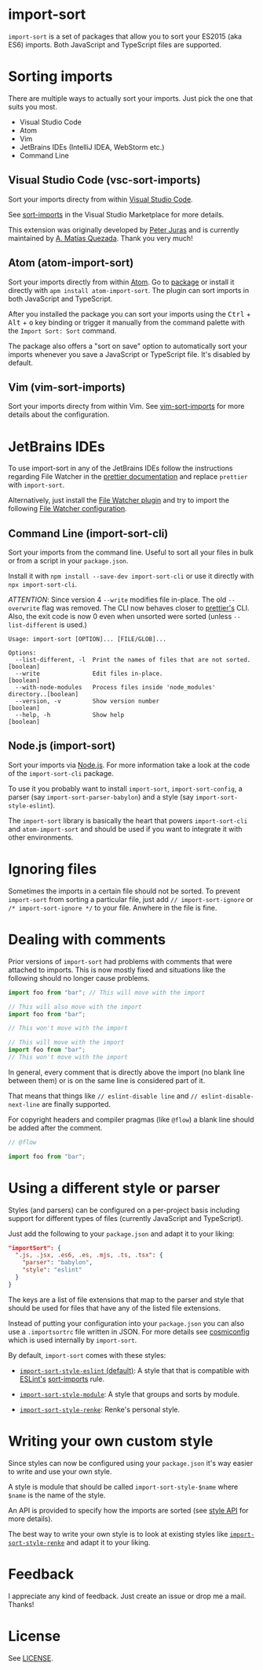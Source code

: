 # import-sort

`import-sort` is a set of packages that allow you to sort your ES2015 (aka ES6)
imports. Both JavaScript and TypeScript files are supported.

# Sorting imports

There are multiple ways to actually sort your imports. Just pick the one that
suits you most.

- Visual Studio Code
- Atom
- Vim
- JetBrains IDEs (IntelliJ IDEA, WebStorm etc.)
- Command Line

## Visual Studio Code (vsc-sort-imports)

Sort your imports directy from within
[Visual Studio Code](https://code.visualstudio.com/).

See
[sort-imports](https://marketplace.visualstudio.com/items?itemName=amatiasq.sort-imports)
in the Visual Studio Marketplace for more details.

This extension was originally developed by
[Peter Juras](https://github.com/peterjuras) and is currently maintained by
[A. Matías Quezada](https://github.com/amatiasq). Thank you very much!

## Atom (atom-import-sort)

Sort your imports directly from within [Atom](https://atom.io/). Go to
[package](https://atom.io/packages/atom-import-sort) or install it directly with
`apm install atom-import-sort`. The plugin can sort imports in both JavaScript
and TypeScript.

After you installed the package you can sort your imports using the
<kbd>Ctrl</kbd> + <kbd>Alt</kbd> + <kbd>o</kbd> key binding or trigger it
manually from the command palette with the `Import Sort: Sort` command.

The package also offers a "sort on save" option to automatically sort your
imports whenever you save a JavaScript or TypeScript file. It's disabled by
default.

## Vim (vim-sort-imports)

Sort your imports directy from within Vim. See
[vim-sort-imports](https://github.com/ruanyl/vim-sort-imports) for more details
about the configuration.

# JetBrains IDEs

To use import-sort in any of the JetBrains IDEs follow the instructions regarding File Watcher in the
[prettier documentation](https://prettier.io/docs/en/webstorm.html) and replace `prettier` with `import-sort`.

Alternatively, just install the [File Watcher plugin](https://plugins.jetbrains.com/plugin/7177-file-watchers) and try
to import the following
[File Watcher configuration](https://gist.githubusercontent.com/renke/f08c6022a01a1465b025f83b82b3b028/raw/3eb3fd5f7dd6fc67f145c6a27ff1db6eb64c27bb/watchers.xml).

## Command Line (import-sort-cli)

Sort your imports from the command line. Useful to sort all your files in bulk
or from a script in your `package.json`.

Install it with `npm install --save-dev import-sort-cli` or use it directly with
`npx import-sort-cli`.

_ATTENTION_: Since version 4 `--write` modifies file in-place. The old
`--overwrite` flag was removed. The CLI now behaves closer to
[prettier's](https://github.com/prettier/prettier) CLI. Also, the exit code is
now 0 even when unsorted were sorted (unless `--list-different` is used.)

```
Usage: import-sort [OPTION]... [FILE/GLOB]...

Options:
  --list-different, -l  Print the names of files that are not sorted.  [boolean]
  --write               Edit files in-place.                           [boolean]
  --with-node-modules   Process files inside 'node_modules' directory..[boolean]
  --version, -v         Show version number                            [boolean]
  --help, -h            Show help                                      [boolean]
```

## Node.js (import-sort)

Sort your imports via [Node.js](https://nodejs.org/). For more information take
a look at the code of the `import-sort-cli` package.

To use it you probably want to install `import-sort`, `import-sort-config`, a
parser (say `import-sort-parser-babylon`) and a style (say
`import-sort-style-eslint`).

The `import-sort` library is basically the heart that powers `import-sort-cli`
and `atom-import-sort` and should be used if you want to integrate it with other
environments.

# Ignoring files

Sometimes the imports in a certain file should not be sorted. To prevent
`import-sort` from sorting a particular file, just add `// import-sort-ignore`
or `/* import-sort-ignore */` to your file. Anwhere in the file is fine.

# Dealing with comments

Prior versions of `import-sort` had problems with comments that were attached to
imports. This is now mostly fixed and situations like the following should no
longer cause problems.

```js
import foo from "bar"; // This will move with the import
```

```js
// This will also move with the import
import foo from "bar";
```

```js
// This won't move with the import

// This will move with the import
import foo from "bar";
// This won't move with the import
```

In general, every comment that is directly above the import (no blank line
between them) or is on the same line is considered part of it.

That means that things like `// eslint-disable line` and `// eslint-disable-next-line` are finally supported.

For copyright headers and compiler pragmas (like `@flow`) a blank line should be
added after the comment.

```js
// @flow

import foo from "bar";
```

# Using a different style or parser

Styles (and parsers) can be configured on a per-project basis including support
for different types of files (currently JavaScript and TypeScript).

Just add the following to your `package.json` and adapt it to your liking:

```json
"importSort": {
  ".js, .jsx, .es6, .es, .mjs, .ts, .tsx": {
    "parser": "babylon",
    "style": "eslint"
  }
}
```

The keys are a list of file extensions that map to the parser and style that
should be used for files that have any of the listed file extensions.

Instead of putting your configuration into your `package.json` you can also use
a `.importsortrc` file written in JSON. For more details see
[cosmiconfig](https://github.com/davidtheclark/cosmiconfig) which is used
internally by `import-sort`.

By default, `import-sort` comes with these styles:

- [`import-sort-style-eslint` (default)](packages/import-sort-style-eslint): A
  style that that is compatible with [ESLint's](http://eslint.org/)
  [sort-imports](http://eslint.org/docs/rules/sort-imports) rule.

- [`import-sort-style-module`](packages/import-sort-style-module): A style that
  groups and sorts by module.

- [`import-sort-style-renke`](packages/import-sort-style-renke): Renke's
  personal style.

# Writing your own custom style

Since styles can now be configured using your `package.json` it's way easier to
write and use your own style.

A style is module that should be called `import-sort-style-$name` where `$name`
is the name of the style.

An API is provided to specify how the imports are sorted (see
[style API](packages/import-sort-style/src/index.ts#L3) for more details).

The best way to write your own style is to look at existing styles like
[`import-sort-style-renke`](packages/import-sort-style-renke/src/index.ts) and
adapt it to your liking.

# Feedback

I appreciate any kind of feedback. Just create an issue or drop me a mail.
Thanks!

# License

See [LICENSE](LICENSE).

